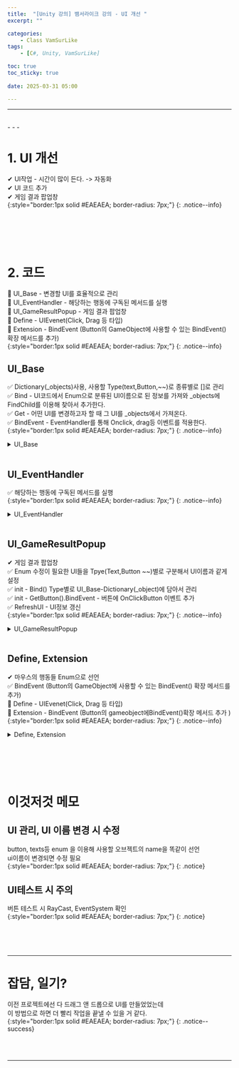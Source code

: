 ```yaml
---
title:  "[Unity 강의] 뱀서라이크 강의 - UI 개선 "
excerpt: ""

categories:
    - Class VamSurLike
tags:
    - [C#, Unity, VamSurLike]

toc: true
toc_sticky: true
 
date: 2025-03-31 05:00

---
```

- - -


<br>
- - - 

<!--&nbsp;🔹 ✔ ✅  -->

# 1. UI 개선
✔ UI작업 - 시간이 많이 든다. -> 자동화  
✔ UI 코드 추가  
✔ 게임 결과 팝업창  
{:style="border:1px solid #EAEAEA; border-radius: 7px;"}
{: .notice--info}  

<br><br><br><br>

# 2. 코드
🔹 UI_Base - 변경할 UI를 효율적으로 관리  
🔹 UI_EventHandler - 해당하는 행동에 구독된 메서드를 실행  
🔹 UI_GameResultPopup - 게임 결과 팝업창   
🔹 Define - UIEvenet(Click, Drag 등 타입)  
🔹 Extension - BindEvent (Button의 GameObject에 사용할 수 있는 BindEvent() 확장 메서드를 추가)  
{:style="border:1px solid #EAEAEA; border-radius: 7px;"}
{: .notice--info}

## UI_Base
✅ Dictionary(_objects)사용, 사용할 Type(text,Button,~~)로 종류별로 []로 관리  
✅ Bind - UI코드에서 Enum으로 분류된 UI이름으로 된 정보를 가져와 _objects에 FindChild를 이용해 찾아서 추가한다.  
✅ Get - 어떤 UI를 변경하고자 할 때 그 UI를 _objects에서 가져온다.  
✅ BindEvent - EventHandler를 통해 Onclick, drag등 이벤트를 적용한다.  
{:style="border:1px solid #EAEAEA; border-radius: 7px;"}
{: .notice--info} 
<details>
<summary>UI_Base</summary>
<div class="notice--primary" markdown="1"> 

```c# 
using System;
using System.Collections;
using System.Collections.Generic;
using TMPro;
using Unity.VisualScripting;
using UnityEngine;
using UnityEngine.EventSystems;
using UnityEngine.UI;

public abstract class UI_Base : MonoBehaviour
{
    protected Dictionary<Type, UnityEngine.Object[]> _objects = new Dictionary<Type, UnityEngine.Object[]>();
    protected bool _init = false;

    public virtual bool Init()
    {
        if (_init)
            return false;

        _init = true;
        return true;
    }

    private void Start()
    {
        Init();
    }

    protected void Bind<T>(Type type) where T : UnityEngine.Object
    {
        string[] names = Enum.GetNames(type);
        UnityEngine.Object[] objects = new UnityEngine.Object[names.Length];
        _objects.Add(typeof(T), objects);

        for (int i = 0; i < names.Length; i++)
        {
            if (typeof(T) == typeof(GameObject))
                objects[i] = Utils.FindChild(gameObject, names[i], true);
            else
                objects[i] = Utils.FindChild<T>(gameObject, names[i], true);

            if (objects[i] == null)
                Debug.Log($"Failed to bind({names[i]})");
        }
    }

    protected void BindObject(Type type) { Bind<GameObject>(type); }
    protected void BindImage(Type type) { Bind<Image>(type); }
    protected void BindText(Type type) { Bind<TMP_Text>(type); }
    protected void BindButton(Type type) { Bind<Button>(type); }
    protected void BindToggle(Type type) { Bind<Toggle>(type); }


    protected T Get<T>(int idx) where T : UnityEngine.Object
    {
        UnityEngine.Object[] objects = null;
        if (_objects.TryGetValue(typeof(T), out objects) == false)
            return null;

        return objects[idx] as T;
    }

    protected GameObject GetObject(int idx) { return Get<GameObject>(idx); }
    protected TMP_Text GetText(int idx) { return Get<TMP_Text>(idx); }
    protected Button GetButton(int idx) { return Get<Button>(idx); }
    protected Image GetImage(int idx) { return Get<Image>(idx); }
    protected Toggle GetToggle(int idx) { return Get<Toggle>(idx); }

    public static void BindEvent(GameObject go, Action action = null, Action<BaseEventData> dragAction = null, UIEvent type = UIEvent.Click)
    {
        UI_EventHandler evt = Utils.GetOrAddComponent<UI_EventHandler>(go);

        switch (type)
        {
            case UIEvent.Click:
                evt.OnClickHandler -= action;
                evt.OnClickHandler += action;
                break;
            case UIEvent.Pressed:
                evt.OnPressedHandler -= action;
                evt.OnPressedHandler += action;
                break;
            case UIEvent.PointerDown:
                evt.OnPointerDownHandler -= action;
                evt.OnPointerDownHandler += action;
                break;
            case UIEvent.PointerUp:
                evt.OnPointerUpHandler -= action;
                evt.OnPointerUpHandler += action;
                break;
            case UIEvent.Drag:
                evt.OnDragHandler -= dragAction;
                evt.OnDragHandler += dragAction;
                break;
            case UIEvent.BeginDrag:
                evt.OnBeginDragHandler -= dragAction;
                evt.OnBeginDragHandler += dragAction;
                break;
            case UIEvent.EndDrag:
                evt.OnEndDragHandler -= dragAction;
                evt.OnEndDragHandler += dragAction;
                break;
        }
    }
}
```
</div>
</details>

<br>

## UI_EventHandler
✅ 해당하는 행동에 구독된 메서드를 실행  
{:style="border:1px solid #EAEAEA; border-radius: 7px;"}
{: .notice--info} 
<details>
<summary>UI_EventHandler</summary>
<div class="notice--primary" markdown="1"> 

```c# 
public class UI_EventHandler : MonoBehaviour, IPointerClickHandler, IPointerDownHandler, IPointerUpHandler, IDragHandler, IBeginDragHandler, IEndDragHandler
{
    public Action OnClickHandler = null;
    public Action OnPressedHandler = null;
    public Action OnPointerDownHandler = null;
    public Action OnPointerUpHandler = null;
    public Action<BaseEventData> OnDragHandler = null;
    public Action<BaseEventData> OnBeginDragHandler = null;
    public Action<BaseEventData> OnEndDragHandler = null;

    bool _pressed = false;

    private void Update()
    {
        if (_pressed)
            OnPressedHandler?.Invoke();
    }

    public void OnPointerClick(PointerEventData eventData)
    {
        if (OnClickHandler != null)
            OnClickHandler.Invoke();
    }

    public void OnPointerDown(PointerEventData eventData)
    {
        _pressed = true;
        OnPointerDownHandler?.Invoke();

    }

    public void OnPointerUp(PointerEventData eventData)
    {
        _pressed = true;
        OnPointerUpHandler?.Invoke();
    }

    public void OnDrag(PointerEventData eventData)
    {
        _pressed = true;
        OnDragHandler?.Invoke(eventData);
    }

    public void OnBeginDrag(PointerEventData eventData)
    {
        OnBeginDragHandler?.Invoke(eventData);
    }

    public void OnEndDrag(PointerEventData eventData)
    {
        OnEndDragHandler?.Invoke(eventData);
    }
}
```
</div>
</details>

<br>

## UI_GameResultPopup
✔ 게임 결과 팝업창  
✅ Enum 수정이 필요한 UI들을 Tpye(Text,Button ~~)별로 구분해서 UI이름과 같게 설정  
✅ init - Bind() Type별로 UI_Base-Dictionary(_object)에 담아서 관리  
✅ init - GetButton().BindEvent - 버튼에 OnClickButton 이벤트 추가  
✅ RefreshUI - UI정보 갱신  
{:style="border:1px solid #EAEAEA; border-radius: 7px;"}
{: .notice--info} 
<details>
<summary>UI_GameResultPopup</summary>
<div class="notice--primary" markdown="1"> 

```c# 
using System.Collections;
using System.Collections.Generic;
using Unity.VisualScripting;
using UnityEngine;
using UnityEngine.UI;

public class UI_GameResultPopup : UI_Base
{
    #region UI 기능 리스트
    // 정보 갱신
    // ResultStageValueText : 해당 스테이지 수
    // ResultSurvivalTimeValueText : 스테이지 클리어 까지 걸린 시간 ( mm:ss 로 표기)
    // ResultGoldValueText : 죽기전 까지 얻은 골드
    // ResultKillValueText : 죽기전 까지 킬 수
    // ResultRewardScrollContentObject : : 보상으로 얻게될 아이템이 들어갈 부모 개체
    // (골드, 경헌치, 아이템, 캐릭터 강화석 등을 보상으로)

    // 로컬라이징 텍스트
    // GameResultPopupTitleText
    // ResultSurvivalTimeText
    // ConfirmButtonText
    #endregion

    enum GameObjects
    {
        ContentObject,
        ResultRewardScrollContentObject,
        ResultGoldObject,
        ResultKillObject,
    }

    enum Texts
    {
        GameResultPopupTitleText,
        ResultStageValueText,
        ResultSurvivalTimeText,
        ResultSurvivalTimeValueText,
        ResultGoldValueText,
        ResultKillValueText,
        ConfirmButtonText,
    }

    enum Buttons
    {
        StatisticsButton,
        ConfirmButton,
    }

    public override bool Init()
    {
        if (base.Init() == false)
            return false;

        BindObject(typeof(GameObjects));
        BindText(typeof(Texts));
        BindButton(typeof(Buttons));
        
        GetButton((int)Buttons.StatisticsButton).gameObject.BindEvent(OnClickStatisticsButton);
        GetButton((int)Buttons.ConfirmButton).gameObject.BindEvent(OnClickConfirmButton);

        RefreshUI();
        return true;
    }

    public void SetInfo()
    {
        RefreshUI();
    }

    void RefreshUI()
    {
        if (_init == false)
            return;

        // 정보 취합
        GetText((int)Texts.GameResultPopupTitleText).text = "Game Result";
        GetText((int)Texts.ResultStageValueText).text = "4 STAGE";
        GetText((int)Texts.ResultSurvivalTimeText).text = "Survival Time";
        GetText((int)Texts.ResultSurvivalTimeValueText).text = "14:23";
        GetText((int)Texts.ResultGoldValueText).text = "200";
        GetText((int)Texts.ResultKillValueText).text = "100";
        GetText((int)Texts.ConfirmButtonText).text = "OK";
    }

    void OnClickStatisticsButton()
    {
        Debug.Log("OnClickStatisticsButton");
    }

    void OnClickConfirmButton()
    {
        Debug.Log("OnClickConfirmButton");
    }
}
```
</div>
</details>

<BR>

## Define, Extension
✔ 마우스의 행동들 Enum으로 선언  
✅ BindEvent (Button의 GameObject에 사용할 수 있는 BindEvent() 확장 메서드를 추가)  
🔹 Define - UIEvenet(Click, Drag 등 타입)  
🔹 Extension - BindEvent (Button의 gameobject에BindEvent()확장 메서드 추가 )  
{:style="border:1px solid #EAEAEA; border-radius: 7px;"}
{: .notice--info} 
<details>
<summary>Define, Extension</summary>
<div class="notice--primary" markdown="1"> 

```c# 
public enum UIEvent
{
    Click,
    Pressed,
    PointerDown,
    PointerUp,
    Drag,
    BeginDrag,
    EndDrag,
}

public static class Extension
{
    public static void BindEvent(this GameObject go, Action action = null, Action<BaseEventData> dragAction = null, UIEvent type = UIEvent.Click)
    {
        UI_Base.BindEvent(go, action, dragAction, type);
    }
}
```
</div>
</details>

<br><br><br><br>

# 이것저것 메모

## UI 관리, UI 이름 변경 시 수정  
button, texts등 enum 을 이용해 사용할 오브젝트의 name을 똑같이 선언   
ui이름이 변경되면 수정 필요  
{:style="border:1px solid #EAEAEA; border-radius: 7px;"}
{: .notice} 

## UI테스트 시 주의  
버튼 테스트 시 RayCast, EventSystem 확인  
{:style="border:1px solid #EAEAEA; border-radius: 7px;"}
{: .notice} 


<br><br><br>
- - - 

# 잡담, 일기?
이전 프로젝트에선 다 드래그 앤 드롭으로 UI를 만들었었는데  
이 방법으로 하면 더 빨리 작업을 끝낼 수 있을 거 같다.  
{:style="border:1px solid #EAEAEA; border-radius: 7px;"}
{: .notice--success}  


<br><br>
- - -